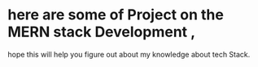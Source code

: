 # here are some of Project on the MERN stack Development ,
hope this will help you figure out about my knowledge about tech Stack.
